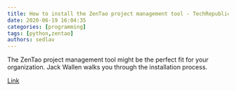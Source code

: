 ```yaml
---
title: How to install the ZenTao project management tool - TechRepublic
date: 2020-06-19 16:04:35
categories: [programming]
tags: [python,zentao]
authors: sedlav
---
```


The ZenTao project management tool might be the perfect fit for your organization. Jack Wallen walks you through the installation process.

[Link](https://www.techrepublic.com/article/how-to-install-the-zentao-project-management-tool/)
